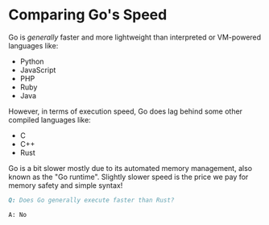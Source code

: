 # Comparing Go's Speed

Go is *generally* faster and more lightweight than interpreted or VM-powered languages like:

* Python
* JavaScript
* PHP
* Ruby
* Java

However, in terms of execution speed, Go does lag behind some other compiled languages like:

* C
* C++
* Rust

Go is a bit slower mostly due to its automated memory management, also known as the "Go runtime".
Slightly slower speed is the price we pay for memory safety and simple syntax!

```md
Q: Does Go generally execute faster than Rust?

A: No
```
